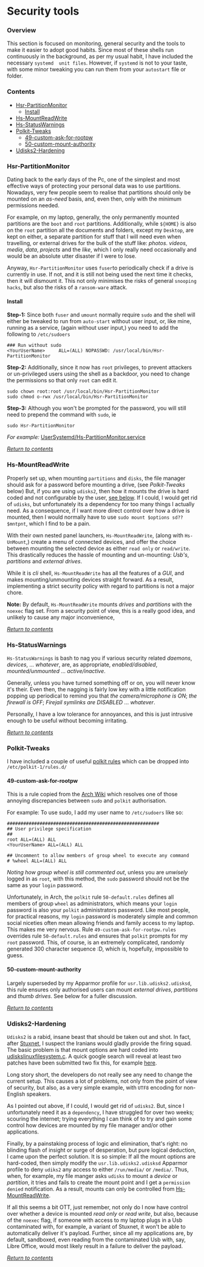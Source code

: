 # Security tools

### Overview
This section is focused on monitoring, general security and the tools to make it easier to adopt good habits. Since most of these shells run continuously in the background, as per my usual habit, I have included the necessary `systemd  unit files`. However, if `systemd` is not to your taste, with some minor tweaking you can run them from your `autostart` file or folder.

### Contents
  * [Hsr-PartitionMonitor](#hsr-partitionmonitor)
    * [Install](#install)
  * [Hs-MountReadWrite](#hs-mountreadwrite)
  * [Hs-StatusWarnings](#hs-statuswarnings)
  * [Polkit-Tweaks](#polkit-tweaks)
    * [49-custom-ask-for-rootpw](#49-custom-ask-for-rootpw)
    * [50-custom-mount-authority](#50-custom-mount-authority)
  * [Udisks2-Hardening](#udisks2-hardening)


### Hsr-PartitionMonitor
Dating back to the early days of the Pc, one of the simplest and most effective ways of protecting your personal data was to use partitions. Nowadays, very few people seem to realise that partitions should only be mounted on an *as-need* basis, and, even then, only with the minimum permissions needed.

For example, on my laptop, generally, the only permanently mounted partitions are the `boot` and `root` partitions. Additionally, while `${HOME}` is also on the `root` partition all the documents and folders, except my `Desktop`, are kept on either, a separate partition for stuff that I will need even when travelling, or external drives for the bulk of the stuff like: *photos*. *videos*, *media*, *data*, *projects* and the *like*, which I only really need occasionally and would be an absolute utter disaster if I were to lose.

Anyway, `Hsr-PartitionMonitor` uses `fuser`to periodically check if a drive is currently in use. If not, and it is still not being used the next time it checks, then it will dismount it. This not only minimises the risks of general `snooping hacks`, but also the risks of a `ransom-ware` attack.

#### Install
**Step-1:** Since both `fuser` and `umount` normally require `sudo` and the shell will either be tweaked to run from `auto-start` without user input, or, like mine, running as a service, (again without user input,) you need to add the following to `/etc/sudoers`

```
### Run without sudo
<YourUserName>     ALL=(ALL) NOPASSWD: /usr/local/bin/Hsr-PartitionMonitor
```

**Step-2:** Additionally, since it now has `root` privileges, to prevent attackers or un-privileged users using the shell as a backdoor, you need to change the permissions so that only `root` can edit it.

```
sudo chown root:root /usr/local/bin/Hsr-PartitionMonitor
sudo chmod o-rwx /usr/local/bin/Hsr-PartitionMonitor
```

**Step-3:** Although you won't be prompted for the password, you will still need to prepend the command with `sudo`, ie

```
sudo Hsr-PartitionMonitor
```
*For example:* [UserSystemd/Hs-PartitionMonitor.service](UserSystemd/Hs-PartitionMonitor.service)

[*Return to contents*](#contents)


### Hs-MountReadWrite
Properly set up, when mounting `partitions` and `disks`, the file manager should ask for a password before mounting a drive, (see *Polkit-Tweaks* below) But, if you are using `udisks2`, then how it mounts the drive is hard coded and not configurable by the user, [see below](#udisks2-hardening). If I could, I would get rid of `udisks`, but unfortunately its a dependency for too many things I actually need. As a consequence, if I want more direct control over how a drive is mounted, then I would normally have to use `sudo mount $options sd?? $mntpnt`, which I find to be a pain.

With their own nested panel launchers, `Hs-MountReadWrite`, (along with `Hs-UnMount`,) create a menu of connected devices, and offer the choice between mounting the selected device as either `read only` or `read/write`. This drastically reduces the hassle of mounting and un-mounting: *Usb's*, *partitions* and *external drives*.

While it is *cli* shell, `Hs-MountReadWrite` has all the features of a *GUI*, and makes mounting/unmounting devices straight forward. As a result, implementing a strict security policy with regard to partitions is not a major chore.

**Note:** By default, `Hs-MountReadWrite` mounts *drives* and *partitions* with the `noexec` flag set. From a security point of view, this is a really good idea, and unlikely to cause any major inconvenience,

[*Return to contents*](#contents)


### Hs-StatusWarnings
`Hs-StatusWarnings` is bash to nag you if various security related *daemons*, *devices*, ... *whatever*, are, as appropriate, *enabled/disabled*, *mounted/unmounted* ... *active/inactive*.

Generally, unless you have turned something off or on, you will never know it's their. Even then, the nagging is fairly low key with a little notification popping up periodical to remind you that *the camera/microphone is ON*; *the firewall is OFF*; *Firejail symlinks are DISABLED* ... *whatever*.

Personally, I have a low tolerance for annoyances, and this is just intrusive enough to be useful without becoming irritating.

[*Return to contents*](#contents)


### Polkit-Tweaks
I have included a couple of useful [polkit rules](EtcPolkitRules.d) which can be dropped into `/etc/polkit-1/rules.d/`

#### 49-custom-ask-for-rootpw
This is a rule copied from the [Arch Wiki](https://wiki.archlinux.org/index.php/Polkit#Administrator_identities) which resolves one of those annoying discrepancies between `sudo` and `polkit` authorisation.

For example: To use sudo, I add my user name to `/etc/sudoers` like so:
```
########################################################
## User privilege specification
##
root ALL=(ALL) ALL
<YourUserName> ALL=(ALL) ALL

## Uncomment to allow members of group wheel to execute any command
# %wheel ALL=(ALL) ALL
```
*Noting how group wheel is still commented out*, unless you are *unwisely* logged in as `root`, with this method, the `sudo` password should not be the same as your `login` password.

Unfortunately, in Arch, the `polkit` rule `50-default.rules` defines all members of group `wheel` as administrators, which means your `login` password is also your `polkit` administrators password. Like most people, for practical reasons, my `login` password is moderately simple and common social niceties often mean allowing friends and family access to my laptop. This makes me very nervous. Rule `49-custom-ask-for-rootpw.rules` overrides rule `50-default.rules` and ensures that `polkit` prompts for my `root` password. This, of course, is an extremely complicated, randomly generated 300 character sequence :D, which is, hopefully, impossible to guess.

#### 50-custom-mount-authority
Largely superseded by my Apparmor profile for `usr.lib.udisks2.udisksd`, this rule ensures only authorised users can mount *external drives*, *partitions* and *thumb drives*. See below for a fuller discussion.

[*Return to contents*](#contents)


### Udisks2-Hardening

`Udisks2` is a rabid, insane beast that should be taken out and shot. In fact, after [Stuxnet](https://en.wikipedia.org/wiki/Stuxnet#Operation), I suspect the Iranians would gladly provide the firing squad. The basic problem is that mount options are hard coded into [udiskslinuxfilesystem.c](https://unix.stackexchange.com/questions/209546/how-do-i-change-automatic-mounts-of-removable-vfat-fat32-drives-partitions-to). A quick google search will reveal at least two patches have been submitted two fix this, for example [here](http://lists.freedesktop.org/archives/devkit-devel/2015-April/001668.html).

Long story short, the developers do not really see any need to change the current setup. This causes a lot of problems, not only from the point of view of security, but also, as a very simple example, with `UTF8` encoding for non-English speakers.

As I pointed out above, if I could, I would get rid of `udisks2`. But, since I unfortunately need it as a `dependency`, I have struggled for over two weeks; scouring the internet; trying everything I can think of to try and gain some control how devices are mounted by my file manager and/or other applications.

Finally, by a painstaking process of logic and elimination, that's right: no blinding flash of insight or surge of desperation, but pure logical deduction, I came upon the perfect solution. It is so simple: If all the mount options are hard-coded, then simply modify the `usr.lib.udisks2.udisksd` Apparmor profile to deny `udiks2` any access to either `/run/media/` or `/media/`. Thus, when, for example, my file manger asks `udisks` to mount a *device* or *partition*, it tries and fails to create the mount point and I get a `permission denied` notification. As a result, mounts can only be controlled from [Hs-MountReadWrite](#hs-mountreadwrite).

If all this seems a bit OTT, just remember, not only do I now have control over whether a device is mounted *read only* or *read write*, but also, because of the `noexec` flag, if someone with access to my laptop plugs in a Usb contaminated with, for example, a variant of Stuxnet, it won't be able to automatically deliver it's payload. Further, since all my applications are, by default, sandboxed, even reading from the contaminated Usb with, say, Libre Office, would most likely result in a failure to deliver the payload.

[*Return to contents*](#contents)

